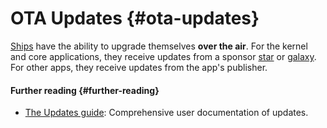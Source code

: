 # OTA Updates {#ota-updates}

[Ships](ship.md) have the ability to upgrade themselves **over the air**. For the kernel and core applications, they receive updates from a sponsor [star](star.md) or [galaxy](galaxy.md). For other apps, they receive updates from the app's publisher.

#### Further reading {#further-reading}

- [The Updates guide](../manual/os/updates.md): Comprehensive user documentation of updates.
